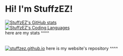 # Hi! I'm StuffzEZ!
[![StuffzEZ's GitHub stats](https://github-readme-stats.vercel.app/api?username=StuffzEZ&theme=radical&show_icons=true)](https://github.com/anuraghazra/github-readme-stats)
<br>
[![StuffzEZ's Coding Languages](https://github-readme-stats.vercel.app/api/top-langs/?username=StuffzEZ&hide_progress=false&theme=radical)](https://github.com/anuraghazra/github-readme-stats)
<br>
here are my stats ^^^^
<br>
<br>
<br>
[![stuffzez.github.io](https://github-readme-stats.vercel.app/api/pin/?username=StuffzEZ&repo=stuffzez.github.io&theme=radical)](https://stuffzez.github.io?act=lweb-2)
here is my website's repository ^^^^
